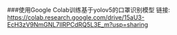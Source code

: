 ###使用Google Colab训练基于yolov5的口罩识别模型
 链接: https://colab.research.google.com/drive/15aU3-EcH3zV9NmGNL7IlRPCdRQ5L3E_m?usp=sharing
